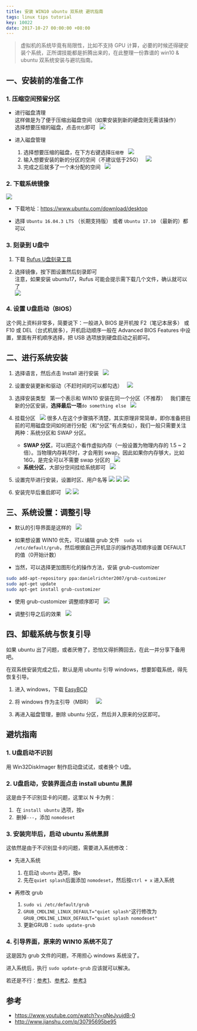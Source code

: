 ```yaml
---
title: 安装 WIN10 ubuntu 双系统 避坑指南
tags: linux tips tutorial
key: 10022
date: 2017-10-27 00:00:00 +08:00
---
```


> 虚拟机的系统毕竟有局限性，比如不支持 GPU 计算，必要的时候还得硬安装个系统，正所谓技能都是折腾出来的，在此整理一份靠谱的 win10 & ubuntu 双系统安装与避坑指南。 

<!--more-->

## 一、安装前的准备工作

### 1. 压缩空间预留分区

- 进行磁盘清理  
    这样做是为了便于压缩出磁盘空间（如果安装到新的硬盘则无需该操作）  
    选择想要压缩的磁盘，点击`优化`即可  
    ![](http://ors3vio5q.bkt.clouddn.com/17-10-27/95147729.jpg) 

- 进入磁盘管理  
    1. 选择想要压缩的磁盘，在下方右键选择`压缩卷`  
    ![](http://ors3vio5q.bkt.clouddn.com/17-10-27/72147014.jpg)
    1. 输入想要安装的新的分区的空间（不建议低于25G）  
    ![](http://ors3vio5q.bkt.clouddn.com/17-10-27/45771251.jpg)
    1. 完成之后就多了一个未分配的空间  
    ![](http://ors3vio5q.bkt.clouddn.com/17-10-27/19832788.jpg)

### 2. 下载系统镜像 

![](http://ors3vio5q.bkt.clouddn.com/17-10-27/78087853.jpg)

- 下载地址：<https://www.ubuntu.com/download/desktop> 

- 选择 `Ubuntu 16.04.3 LTS` （长期支持版） 或者 `Ubuntu 17.10` （最新的）都可以 

### 3. 刻录到 U盘中 

1. 下载 [Rufus U盘刻录工具](https://rufus.akeo.ie/?locale=zh_CN) 

1. 选择镜像，按下图设置然后刻录即可  
注意，如果安装 ubuntu17，Rufus 可能会提示需下载几个文件，确认就可以了  
![](http://ors3vio5q.bkt.clouddn.com/17-10-29/23818782.jpg)

### 4. 设置 U盘启动（BIOS） 
这个网上资料非常多，简要说下：一般进入 BIOS 是开机按 F2（笔记本居多） 或 F10 或 DEL（台式机居多），开机启动顺序一般在 Advanced BIOS Features 中设置，里面有开机顺序选择，把 USB 选项放到硬盘启动之前即可。 

## 二、进行系统安装 
1. 选择语言，然后点击 Install 进行安装  
![](http://ors3vio5q.bkt.clouddn.com/17-10-27/16386801.jpg)

1. 设置安装更新和驱动（不赶时间的可以都勾选）  
![](http://ors3vio5q.bkt.clouddn.com/17-10-27/17286168.jpg)

1. 选择安装类型  
第一个表示和 WIN10 安装在同一个分区（不推荐）  
我们要在新的分区安装，**选择最后一项**`do something else`  
![](http://ors3vio5q.bkt.clouddn.com/17-10-27/79399326.jpg)

1. 挂载分区  
![](http://ors3vio5q.bkt.clouddn.com/17-10-27/41458940.jpg)
很多人在这个步骤搞不清楚，其实原理非常简单，即你准备把目前的可用磁盘空间如何进行分配（和“分区”有点类似），我们一般只需要关注两种：系统分区和 SWAP 分区。  
    - **SWAP 分区**，可以把这个看作虚拟内存（一般设置为物理内存的 1.5 ~ 2 倍）。当物理内存耗尽时，才会用到 swap，因此如果你内存够大，比如 16G，是完全可以不需要 swap 分区的  
    ![](http://ors3vio5q.bkt.clouddn.com/17-10-27/82256506.jpg)
    - **系统分区**，大部分空间挂给系统即可  
    ![](http://ors3vio5q.bkt.clouddn.com/17-10-27/91051437.jpg)

1. 设置完毕进行安装，设置时区、用户名等 
![](http://ors3vio5q.bkt.clouddn.com/17-10-27/92391780.jpg)
![](http://ors3vio5q.bkt.clouddn.com/17-10-27/17902599.jpg)
![](http://ors3vio5q.bkt.clouddn.com/17-10-27/26486827.jpg)

1. 安装完毕后重启即可  
![](http://ors3vio5q.bkt.clouddn.com/17-10-27/82821297.jpg)
![](http://ors3vio5q.bkt.clouddn.com/17-10-27/52786370.jpg)

## 三、系统设置：调整引导 

- 默认的引导界面是这样的  
![](http://ors3vio5q.bkt.clouddn.com/17-10-27/76479014.jpg)

- 如果想设置 WIN10 优先，可以编辑 grub 文件  
`sudo vi /etc/default/grub`，然后根据自己开机显示的操作选项顺序设置 DEFAULT 的值（0开始计数） 

- 当然，可以选择更加图形化的操作方法，安装 grub-customizer  

```bash 
sudo add-apt-repository ppa:danielrichter2007/grub-customizer 
sudo apt-get update 
sudo apt-get install grub-customizer 
``` 

- 使用 grub-customizer 调整顺序即可  
![](http://ors3vio5q.bkt.clouddn.com/17-10-27/82149141.jpg)

- 调整引导之后的效果  
![](http://ors3vio5q.bkt.clouddn.com/17-10-27/58481060.jpg)

## 四、卸载系统与恢复引导 
如果 ubuntu 出了问题，或者厌倦了，恐怕又得折腾回去，在此一并分享下备用吧。 

在双系统安装完成之后，默认是用 ubuntu 引导 windows，想要卸载系统，得先恢复引导。 

1. 进入 windows，下载 [EasyBCD](http://neosmart.net/EasyBCD/) 

1. 将 windows 作为主引导（MBR）  
![](http://ors3vio5q.bkt.clouddn.com/17-10-27/86495946.jpg)

1. 再进入磁盘管理，删除 ubuntu 分区，然后并入原来的分区即可。 

## 避坑指南 

### 1. U盘启动不识别 
用 Win32DiskImager 制作启动盘试试，或者换个 U盘。 

### 2. U盘启动，安装界面点击 install ubuntu 黑屏 
这是由于不识别显卡的问题，这里以 N 卡为例： 

1.  在 `install ubuntu` 选项，按`e` 
2.  删掉`---`，添加 `nomodeset` 

### 3. 安装完毕后，启动 ubuntu 系统黑屏 
这依然是由于不识别显卡的问题，需要进入系统修改： 

- 先进入系统 
    1. 在启动 `ubuntu` 选项，按`e` 
    1. 先在`quiet splash`后面添加 `nomodeset`，然后按`ctrl + x` 进入系统 

- 再修改 grub 
    1. `sudo vi /etc/default/grub` 
    1. `GRUB_CMDLINE_LINUX_DEFAULT="quiet splash"`这行修改为`GRUB_CMDLINE_LINUX_DEFAULT="quiet splash nomodeset"` 
    1. 更新GRUB：`sudo update-grub` 

### 4. 引导界面，原来的 WIN10 系统不见了 
这是因为 grub 文件的问题，不用担心 windows 系统没了。 

进入系统后，执行 `sudo update-grub` 应该就可以解决。 

若还是不行：[参考1](http://blog.csdn.net/zhanghuoding/article/details/42588241)、[参考2](http://www.cnblogs.com/hanggegege/p/6056750.html)、[参考3](https://askubuntu.com/questions/435160/cant-boot-windows-7-after-installing-ubuntu) 

## 参考 
- <https://www.youtube.com/watch?v=qNeJvujdB-0>
- <http://www.jianshu.com/p/30795695be95>

